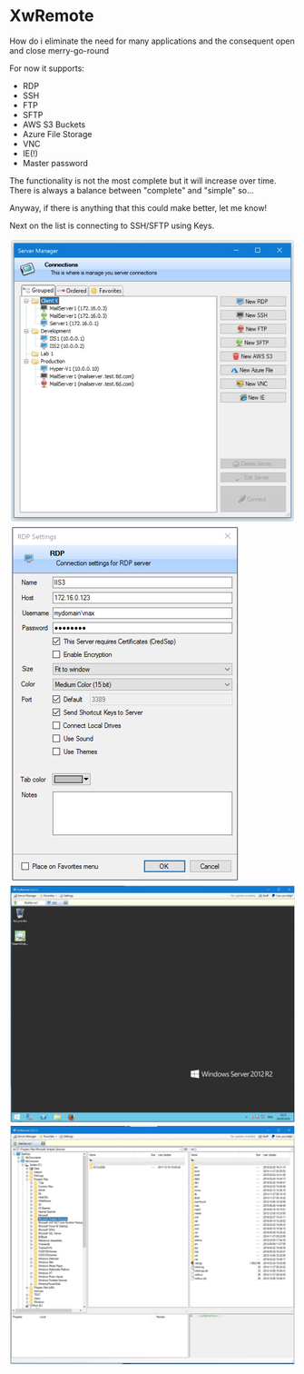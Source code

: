 # XwRemote

How do i eliminate the need for many applications and the consequent open and close merry-go-round

For now it supports:
 - RDP 
 - SSH
 - FTP 
 - SFTP
 - AWS S3 Buckets
 - Azure File Storage
 - VNC 
 - IE(!)
 - Master password

The functionality is not the most complete but it will increase over time.
There is always a balance between "complete" and "simple" so...

Anyway, if there is anything that this could make better, let me know!

Next on the list is connecting to SSH/SFTP using Keys.

![Connection Manager](Images/ServerManager.jpg)
![Connection Manager](Images/RDP-Config.jpg)
![Connection Manager](Images/RDP.jpg)
![Connection Manager](Images/SFTP.jpg)
